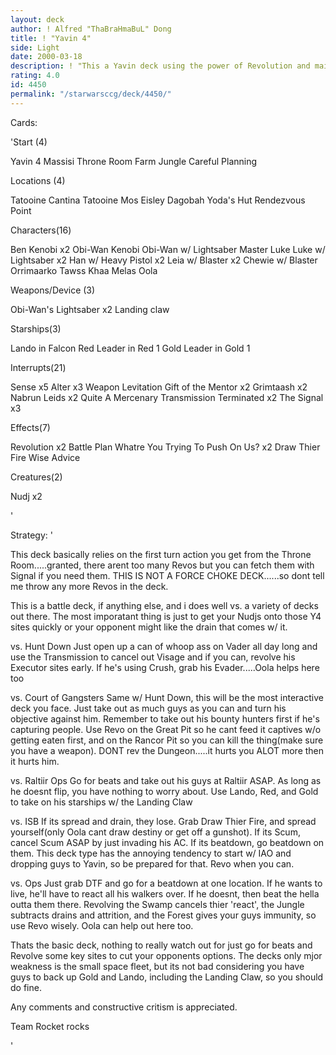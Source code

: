 ```yaml
---
layout: deck
author: ! Alfred "ThaBraHmaBuL" Dong
title: ! "Yavin 4"
side: Light
date: 2000-03-18
description: ! "This a Yavin deck using the power of Revolution and mains for beats."
rating: 4.0
id: 4450
permalink: "/starwarsccg/deck/4450/"
---
```

Cards: 

'Start (4)

Yavin 4 Massisi Throne Room
 Farm
 Jungle
Careful Planning

Locations (4)

Tatooine Cantina
Tatooine Mos Eisley
Dagobah Yoda's Hut
Rendezvous Point

Characters(16)

Ben Kenobi x2
Obi-Wan Kenobi
Obi-Wan w/ Lightsaber
Master Luke
Luke w/ Lightsaber x2
Han w/ Heavy Pistol x2
Leia w/ Blaster x2
Chewie w/ Blaster
Orrimaarko
Tawss Khaa
Melas
Oola

Weapons/Device (3)

Obi-Wan's Lightsaber x2
Landing claw

Starships(3)

Lando in Falcon
Red Leader in Red 1
Gold Leader in Gold 1

Interrupts(21)

Sense x5
Alter x3
Weapon Levitation
Gift of the Mentor x2
Grimtaash x2
Nabrun Leids x2
Quite A Mercenary
Transmission Terminated x2
The Signal x3

Effects(7)

Revolution x2
Battle Plan
Whatre You Trying To Push On Us? x2
Draw Thier Fire
Wise Advice

Creatures(2)

Nudj x2



'

Strategy: '

This deck basically relies on the first turn action you get from the Throne Room.....granted, there arent too many Revos but you can fetch them with Signal if you need them. THIS IS NOT A FORCE CHOKE DECK......so dont tell me throw any more Revos in the deck.

This is a battle deck, if anything else, and i does well vs. a variety of decks out there. The most imporatant thing is just to get your Nudjs onto those Y4 sites quickly or your opponent might like the drain that comes w/ it.


vs. Hunt Down Just open up a can of whoop ass on Vader all day long and use the Transmission to cancel out Visage and if you can, revolve his Executor sites early. If he's using Crush, grab his Evader.....Oola helps here too

vs. Court of Gangsters Same w/ Hunt Down, this will be the most interactive deck you face. Just take out as much guys as you can and turn his objective against him. Remember to take out his bounty hunters first if he's capturing people. Use Revo on the Great Pit so he cant feed it captives w/o getting eaten first, and on the Rancor Pit so you can kill the thing(make sure you have a weapon). DONT rev the Dungeon.....it hurts you ALOT more then it hurts him.

vs. Raltiir Ops Go for beats and take out his guys at Raltiir ASAP. As long as he doesnt flip, you have nothing to worry about. Use Lando, Red, and Gold to take on his starships w/ the Landing Claw

vs. ISB If its spread and drain, they lose. Grab Draw Thier Fire, and spread yourself(only Oola cant draw destiny or get off a gunshot). If its Scum, cancel Scum ASAP by just invading his AC. If its beatdown, go beatdown on them. This deck type has the annoying tendency to start w/ IAO and dropping guys to Yavin, so be prepared for that. Revo when you can.

vs. Ops Just grab DTF and go for a beatdown at one location. If he wants to live, he'll have to react all his walkers over. If he doesnt, then beat the hella outta them there. Revolving the Swamp cancels thier 'react', the Jungle subtracts drains and attrition, and the Forest gives your guys immunity, so use Revo wisely. Oola can help out here too.


Thats the basic deck, nothing to really watch out for just go for beats and Revolve some key sites to cut your opponents options. The decks only mjor weakness is the small space fleet, but its not bad considering you have guys to back up Gold and Lando, including the Landing Claw, so you should do fine.

Any comments and constructive critism is appreciated.

Team Rocket rocks

'
